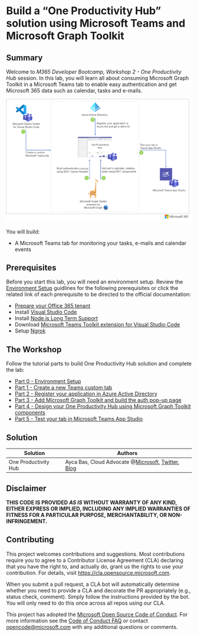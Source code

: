 # Build a “One Productivity Hub” solution using Microsoft Teams and Microsoft Graph Toolkit

## Summary

Welcome to *M365 Developer Bootcamp, Workshop 2 - One Productivity Hub* session. In this lab, you will learn all about consuming Microsoft Graph Toolkit in a Microsoft Teams tab to enable easy authentication and get Microsoft 365 data such as calendar, tasks and e-mails.

![One Productivity Hub](/Labs/Images/OneProductivityHub.png)

You will build:
- A Microsoft Teams tab for monitoring your tasks, e-mails and calendar events

## Prerequisites

Before you start this lab, you will need an environment setup. Review the [Environment Setup](/Labs/00-Setup.md) guidlines for the following prerequisites or click the related link of each prerequisite to be directed to the official documentation:
  
- [Prepare your Office 365 tenant](https://cda.ms/1J5) 
- Install [Visual Studio Code](https://code.visualstudio.com/)
- Install [Node.js Long Term Support](https://nodejs.org/)
- Download [Microsoft Teams Toolkit extension for Visual Studio Code](https://marketplace.visualstudio.com/items?itemName=TeamsDevApp.ms-teams-vscode-extension)
- Setup [Ngrok](https://ngrok.com/download)

## The Workshop
Follow the tutorial parts to build One Productivity Hub solution and complete the lab:

- [Part 0 - Environment Setup](/Labs/00-Setup.md)
- [Part 1 - Create a new Teams custom tab](/Labs/01-Create_Teams_tab.md)
- [Part 2 - Register your application in Azure Active Directory](/Labs/02-Register_your_app_in_Azure_AD.md)
- [Part 3 - Add Microsoft Graph Toolkit and build the auth pop-up page](/Labs/03-Initialize_MGT_and_auth_page.md)
- [Part 4 - Design your One Productivity Hub using Microsoft Graph Toolkit components](/Labs/04-Design_your_tab_using_MGT_components.md)
- [Part 5 - Test your tab in Microsoft Teams App Studio](/Labs/05-Test_your_tab.md)

## Solution

Solution|Authors
--------|-------
One Productivity Hub|Ayca Bas, Cloud Advocate @[Microsoft](https://developer.microsoft.com/en-us/advocates/ayca-bas), [Twitter](https://twitter.com/aycabs), [Blog](https://quickbites.dev/) 

## Disclaimer

**THIS CODE IS PROVIDED *AS IS* WITHOUT WARRANTY OF ANY KIND, EITHER EXPRESS OR IMPLIED, INCLUDING ANY IMPLIED WARRANTIES OF FITNESS FOR A PARTICULAR PURPOSE, MERCHANTABILITY, OR NON-INFRINGEMENT.**

## Contributing

This project welcomes contributions and suggestions.  Most contributions require you to agree to a
Contributor License Agreement (CLA) declaring that you have the right to, and actually do, grant us
the rights to use your contribution. For details, visit https://cla.opensource.microsoft.com.

When you submit a pull request, a CLA bot will automatically determine whether you need to provide
a CLA and decorate the PR appropriately (e.g., status check, comment). Simply follow the instructions
provided by the bot. You will only need to do this once across all repos using our CLA.

This project has adopted the [Microsoft Open Source Code of Conduct](https://opensource.microsoft.com/codeofconduct/).
For more information see the [Code of Conduct FAQ](https://opensource.microsoft.com/codeofconduct/faq/) or
contact [opencode@microsoft.com](mailto:opencode@microsoft.com) with any additional questions or comments.
